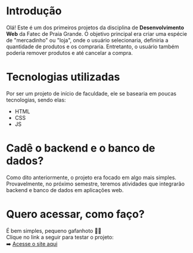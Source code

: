 # Introdução
Olá! Este é um dos primeiros projetos da disciplina de **Desenvolvimento Web**  da Fatec de Praia Grande. O objetivo principal era criar uma espécie de "mercadinho" ou "loja", onde o usuário selecionaria, definiria a quantidade de produtos e os compraria. Entretanto, o usuário também poderia remover produtos e até cancelar a compra.

# Tecnologias utilizadas
Por ser um projeto de início de faculdade, ele se basearia em poucas tecnologias, sendo elas:
- HTML
- CSS
- JS

# Cadê o backend e o banco de dados?
Como dito anteriormente, o projeto era focado em algo mais simples. Provavelmente, no próximo semestre, teremos atividades que integrarão backend e banco de dados em aplicações web.

# Quero acessar, como faço?  
É bem simples, pequeno gafanhoto 🐛✨  
Clique no link a seguir para testar o projeto:  
➡️ [Acesse o site aqui](https://guifs0703.github.io/lojaMCDonald-s/)
